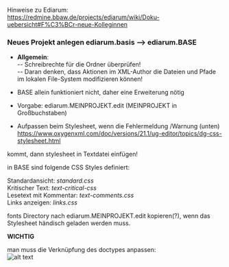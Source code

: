 Hinweise zu Ediarum:    
https://redmine.bbaw.de/projects/ediarum/wiki/Doku-uebersicht#F%C3%BCr-neue-Kolleginnen   

### Neues Projekt anlegen ediarum.basis --> ediarum.BASE    
- **Allgemein**:    
-- Schreibrechte für die Ordner überprüfen!       
-- Daran denken, dass Aktionen im XML-Author die Dateien und Pfade im lokalen File-System modifizieren können!     

- BASE allein funktioniert nicht, daher eine Erweiterung nötig    
- Vorgabe: ediarum.MEINPROJEKT.edit (MEINPROJEKT in Großbuchstaben)       
- Aufpassen beim Stylesheet, wenn die Fehlermeldung /Warnung (unten)        
https://www.oxygenxml.com/doc/versions/21.1/ug-editor/topics/dg-css-stylesheet.html

kommt, dann stylesheet in Textdatei einfügen!     

in BASE sind folgende CSS Styles definiert:   

Standardansicht:  *standard.css*          
Kritischer Text: *text-critical-css*      
Lesetext mit Kommentar:   *text-comments.css*     
Links anzeigen:    *links.css*              

fonts Directory nach ediarum.MEINPROJEKT.edit kopieren(?), wenn das Stylesheet händisch geladen werden muss.    

**WICHTIG**   

man muss die Verknüpfung des doctypes anpassen:   
![alt text](https://github.com/topoi/Telota/blob/master/Projekte/Bildschirmfoto%20von%202020-01-03%2013-57-40.png)
